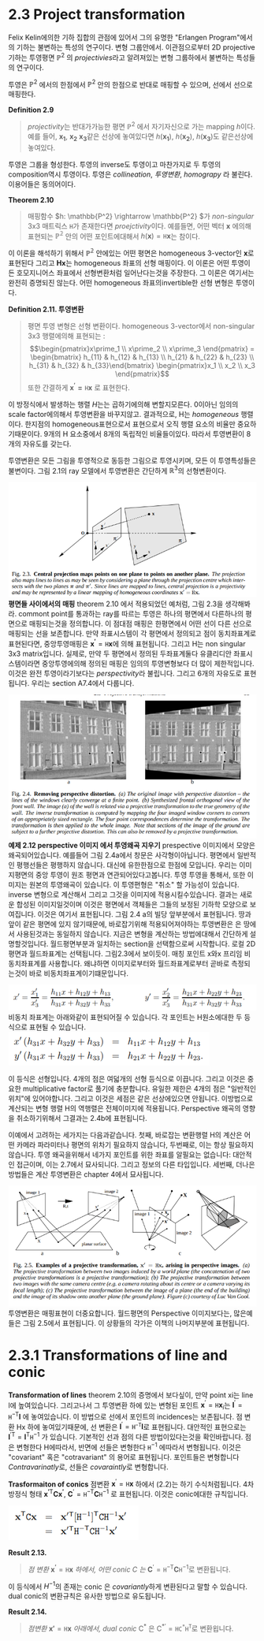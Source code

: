 # 2.3 Project transformation
Felix Kelin에의한 기하 집합의 관점에 있어서 그의 유명한 "Erlangen Program"에서의 기하는 불변하는 특성의 연구이다. 변형 그룹안에서. 이관점으로부터 2D projective 기하는 투영평면 $\mathbb{P}^2$ 의 *projectivies*라고 알려져있는 변형 그룹하에서 불변하는 특성들의 연구이다. 

투영은  $\mathbb{P}^2$ 에서의 한점에서 $\mathbb{P}^2$ 안의 한점으로 반대로 매핑할 수 있으며, 선에서 선으로 매핑한다.

**Definition 2.9**
> *projectivity*는 반대가가능한 평면 $\mathbb{P}^2$ 에서 자기자신으로 가는 mapping $h$이다. 예를 들어, $\mathbf{x_1}$, $\mathbf{x_2}$ $\mathbf{x_3}$같은 선상에 놓여있다면 $h(\mathbf{x_1})$, $h(\mathbf{x_2})$, $h(\mathbf{x_3})$도 같은선상에 놓여있다.

투영은 그룹을 형성한다. 투영의 inverse도 투영이고 마찬가지로 두 투영의 composition역시 투영이다. 투영은 *collineation*, *투영변환*, *homograpy* 라 불린다. 이용어들은 동의어이다.

**Theorem 2.10**
> 매핑함수 $h: \mathbb{P^2} \rightarrow \mathbb{P^2} $가 *non-singular* 3x3 매트릭스 $\mathtt{H}$가 존재한다면 *proejctivity*이다. 예를들면, 어떤 벡터 $\mathbf{x}$ 에의해 표현되는 $\mathbb{P^2}$ 안의 어떤 포인트에대해서 $h(\mathbf{x}) = \mathtt{H}\mathbf{x}$는 참이다.

이 이론을 해석하기 위해서 $\mathbb{P^2}$ 안에있는 어떤 평면은 homogeneous 3-vector인 $\mathbf{x}$로 표현된다 그리고 $\mathbf{Hx}$는 homogeneous 좌표의 선형 매핑이다. 이 이론은 어떤 투영이든 호모지니어스 좌표에서 선형변환처럼 일어난다는것을 주장한다. 그 이론은 여기서는 완전히 증명되진 않는다. 어떤 homogeneous 좌표의invertible한 선형 변형은 투영이다.

**Definition 2.11. 투영변환**
> 평면 투영 변형은 선형 변환이다. homogeneous 3-vector에서 non-singular 3x3 행렬에의해 표현되는 : $$\begin{pmatrix}x\prime_1 \\ x\prime_2 \\ x\prime_3 \end{pmatrix} = \begin{bmatrix} h_{11} & h_{12} & h_{13} \\  h_{21} & h_{22} & h_{23} \\ h_{31} & h_{32} & h_{33}\end{bmatrix} \begin{pmatrix}x_1 \\ x_2 \\ x_3 \end{pmatrix}$$ 또한 간결하게 $\mathbf{x^\prime = \mathtt{H}x}$ 로 표현한다.

이 방정식에서 발생하는 행렬 $H$는는 곱하기에의해 변할지모른다. 0이아닌 임의의 scale factor에의해서 투영변환을 바꾸지않고. 결과적으로, H는 *homogeneous* 행렬이다. 한지점의 homogeneous표현으로서 표현으로서 오직 행렬 요소의 비율만 중요하기때문이다. 9개의 H 요소중에서 8개의 독립적인 비율들이있다. 따라서 투영변환이 8개의 자유도를 갖는다.

투영변환은 모든 그림을 투영적으로 동등한 그림으로 투영시키며, 모든 이 투영특성들은 불변이다. 그림 2.1의 ray 모델에서 투영변환은 간단하게 $\mathbb{R}^3$의 선형변환이다.

![figure2.3](./figures/ch_2_3_figure/2.3.png)
**평면들 사이에서의 매핑** theorem 2.10 에서 적용되었던 예처럼, 그림 2.3을 생각해봐라. commont point를 통과하는 ray를 따르는 투영은  하나의 평면에서 다른하나의 평면으로 매핑되는것을 정의합니다. 이 점대점 매핑은 한평면에서 어떤 선이 다른 선으로 매핑되는 선을 보존합니다. 만약 좌표시스템이 각 평면에서 정의되고 점이 동치좌표계로 표현된다면, 중앙투영매핑은 $\mathbf{x^\prime} = \mathtt{H}\mathbf{x}$에 의해 표현됩니다. 그리고 H는 non singular 3x3 matrix입니다. 실제로, 만약 두 평면에서 정의된 두좌표계둘다 유클리디안 좌표시스템이라면 중앙투영에의해 정의된 매핑은 임의의 투영변형보다 더 많이 제한적입니다. 이것은 완전 투영이라기보다는 *perspectivity*라 불립니다. 그리고 6개의 자유도로 표현됩니다. 우리는 section A7.4에서 다룹니다.


![figure2.4](./figures/ch_2_3_figure/2.4.png)
**예제 2.12 perspective 이미지 에서 투영왜곡 지우기**
prespective 이미지에서 모양은 왜곡되어있습니다. 예를들어 그림 2.4a에서 창문은 사각형이아닙니다. 평면에서 일반적인 평행선들은 평행하지 않습니다. 대신에  유한한점으로 한점에 모입니다. 우리는 이미지평면의 중앙 투영이 원조 평면과 연관되어있다고봅니다. 투영 투영을 통해서, 또한 이미지는 원본의 투영왜곡이 있습니다. 이 투영편형은 "취소" 할 가능성이 있습니다. inverse  변형으로 계산해서 그리고 그것을 이미지에 적용시킬수있습니다. 결과는 새로운 합성된 이미지일것이며 이것은 평면에서 객체들은 그들의 보정된 기하학 모양으로 보여집니다. 이것은 여기서 표현됩니다. 그림 2.4 a의 빌당 앞부분에서 표현됩니다. 땅과 앞이 같은 평면에 있지 않기때문에, 바로잡기위해 적용되어져야하는 투영변환은 은 땅에서 사용된것과는 동일하지 않습니다. 
지금은 변형을 계산하는 방법에대해서 간단하게 설명할것입니다. 월드평면부분과 일치하는 section을 선택함으로써 시작합니다. 로컬 2D평면과 월드좌표계는 선택됩니다. 그림2.3에서 보이듯이. 매칭 포인트 x와x 프리임 비동치좌표계를 사용합니다. 왜냐하면 이미지로부터와 월드좌표계로부터 곧바로 측정되는것이 바로 비동치좌표계이기떄문입니다.

![figure2.4](./figures/ch_2_3_figure/2.6.png)
비동치 좌표계는 아래와같이 표현되어질 수 있습니다. 각 포인트는 H원소에대한 두 등식으로 표현될 수 있습니다. 
![figure2.4](./figures/ch_2_3_figure/2.7.png)

이 등식은 선형입니다. 4개의 점은 여덟개의 선형 등식으로 이끕니다. 그리고 이것은 중요한 multiplicative factor로 풀기에 충분합니다. 유일한 제한은 4개의 점은 "일반적인 위치"에 있어야합니다. 그리고 이것은 세점은 같은 선상에있으면 안됩니다. 이방법으로 계산되는 변형 행렬 H의 역행렬은 전체이미지에 적용됩니다. Perspective 왜곡의 영향을 취소하기위해서 그결과는 2.4b에 표현됩니다. 

이예에서 고려하는 세가지는 다음과같습니다. 첫째, 바로잡는 변환행렬 H의 계산은 어떤 카메라 파라미터나 평면의 위차기 필요하지 않습니다, 두번째로, 이는 항상 필요하지 않습니다. 투영 왜곡을위해서 네가지 포인트를 위한 좌표를 알필요는 없습니다: 대안적인 접근이며, 이는 2.7에서 묘사되니다. 그리고 정보의 다른 타입입니다. 세번째, 더나은 방법들은 계산 투영변환은 chapter 4에서 묘사됩니다.

![figure2.4](./figures/ch_2_3_figure/2.5.png)
투영변환은 매핑표현이 더중요합니다. 월드평면의 Perspective 이미지보다는, 많은예들은 그림 2.5에서 표현됩니다. 이 상황들의 각가은 이책의 나머지부분에 표현됩니다.


# 2.3.1 Transformations of line and conic

**Transformation of lines**
theorem 2.10의 증명에서 보다싶이, 만약 point xi는 line l에 높여있습니다. 그리고나서 그 투영변환 하에 있는 변형된 포인트 $\mathbf{x}^\prime=\mathtt{H}\mathbf{x}_i$는 $\mathbf{l}^\prime = \mathtt{H}^\mathsf{-T}\mathbf{l}$ 에 놓여있습니다. 이 방법으로 선에서 포인트의 incidences는 보존됩니다. 점 변환 Hx 하에 놓여있기때문에, 선 변환은 $\mathbf{l}^\prime = \mathtt{H}^\mathtt{-T}\mathbf{l}$로 표현됩니다.
대안적인 표현으로는 $\mathbf{l}^{\prime \mathsf{T}} = \mathbf{l}^{\mathsf{T}}\mathtt{H}^{-1}$ 가 있습니다. 기본적인 선과 점의 다른 방법이있다는것을 확인바랍니다. 점은 변형한다 H에따라서, 반면에 선들은 변형한다 $\mathtt{H}^{-1}$ 에따라서 변형됩니다. 이것은 "covariant" 혹은 "cotravariant" 의 용어로 표현됩니다. 포인트들은 변형합니다 *Contravarinatly*로, 선들은 *covaraintly*로 변형합니다.

**Trasformaiton of conics** 점변환 $\mathbf{x}^\prime = \mathtt{H}\mathbf{x}$ 하에서 (2.2)는 하기 수식처럼됩니다. 4차방정식 형태 $\mathbf{x^\prime}^\mathsf{T}\mathbf{Cx^\prime}$, $\mathbf{C}^\prime = \mathtt{H}^{-\mathsf{T}}\mathbf{C}\mathtt{H}^{-1}$ 로 표현됩니다. 이것은 conic에대한 규칙입니다.

![figure2.4](./figures/ch_2_3_figure/2.8.png)

**Result 2.13.** 
> *점 변환* $\mathbf{x^\prime} = \mathtt{H}\mathbf{x}$ *하에서, 어떤 conic C 는*  $\mathbf{C}^\prime = \mathtt{H}^{-\mathsf{T}}\mathbf{C}\mathtt{H}^{-1}$로 변환됩니다. 

이 등식에서 $H^{-1}$의 존재는 conic 은 *covariantly*하게 변환된다고 말할 수 있습니다. dual conic의 변환규칙은 유사한 방법으로 유도됩니다.

**Result 2.14.**
> *점변환* $\mathbf{x\prime} = \mathtt{H}\mathbf{x}$ *아래에서, dual conic* $\mathsf{C^\ast}$ 은 $\mathsf{C^{\ast\prime}} = \mathtt{HC^\ast H^T}$로 변환욉니다.
